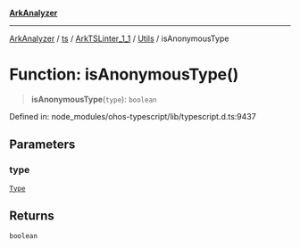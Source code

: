[**ArkAnalyzer**](../../../../../../../../README.md)

***

[ArkAnalyzer](../../../../../../../../globals.md) / [ts](../../../../../README.md) / [ArkTSLinter\_1\_1](../../../README.md) / [Utils](../README.md) / isAnonymousType

# Function: isAnonymousType()

> **isAnonymousType**(`type`): `boolean`

Defined in: node\_modules/ohos-typescript/lib/typescript.d.ts:9437

## Parameters

### type

[`Type`](../../../../../interfaces/Type.md)

## Returns

`boolean`
